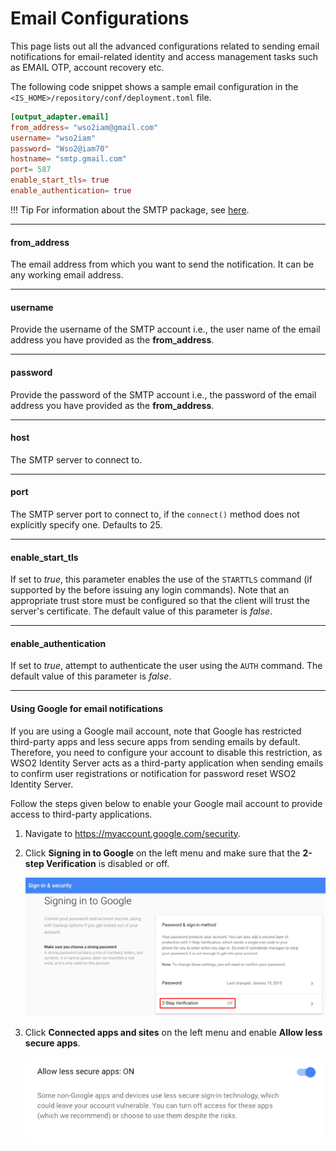 # Email Configurations 

This page lists out all the advanced configurations related to sending email notifications for email-related identity and access management tasks such as EMAIL OTP, account recovery etc. 

The following code snippet shows a sample email configuration in the `<IS_HOME>/repository/conf/deployment.toml` file. 

```toml
[output_adapter.email]
from_address= "wso2iam@gmail.com"
username= "wso2iam"
password= "Wso2@iam70"
hostname= "smtp.gmail.com"
port= 587
enable_start_tls= true
enable_authentication= true
```

!!! Tip 
    For information about the SMTP package, see
    [here](https://javaee.github.io/javamail/docs/api/com/sun/mail/smtp/package-summary.html).

----
#### from_address 

The email address from which you want to send the notification. It can be any working email address.

----
#### username

Provide the username of the SMTP account i.e., the user name of the email address you have provided as the **from_address**.

----
#### password

Provide the password of the SMTP account i.e., the password of the email address you have provided as the **from_address**.

----
#### host

The SMTP server to connect to.

-----
#### port

The SMTP server port to connect to, if the `connect()` method does not explicitly specify one. Defaults to 25.

-----
#### enable_start_tls

If set to *true*, this parameter enables the use of the `STARTTLS` command (if supported by the before issuing any login commands). Note that an appropriate trust store must be configured so that the client will trust the server's certificate. The default value of this parameter is *false*.

-----
#### enable_authentication

If set to *true*, attempt to authenticate the user using the `AUTH` command. The default value of this parameter is *false*.

-----   

#### Using Google for email notifications

If you are using a Google mail account, note that Google has
restricted third-party apps and less secure apps from sending emails
by default. Therefore, you need to configure your account to disable
this restriction, as WSO2 Identity Server acts as a third-party application when
sending emails to confirm user registrations or notification for
password reset WSO2 Identity Server.     
    
Follow the steps given below to enable your Google mail account to
provide access to third-party applications.

1.  Navigate to <https://myaccount.google.com/security>.

2.  Click **Signing in to Google** on the left menu and make sure
    that the **2-step Verification** is disabled or off.  

    ![google-2-step-verification](../assets/img/fragments/google-2-step-verification.png)

3.  Click **Connected apps and sites** on the left menu and enable
    **Allow less secure apps**.  

    ![allow-less-secure-apps](../assets/img/fragments/allow-less-secure-apps.png)        
    
